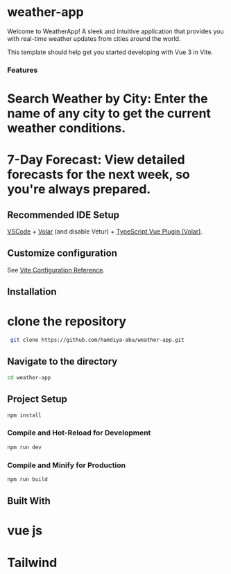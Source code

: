 # weather-app

Welcome to WeatherApp! A sleek and intuitive application that provides you with real-time weather updates from cities around the world.



This template should help get you started developing with Vue 3 in Vite.

### Features

# Search Weather by City: Enter the name of any city to get the current weather conditions.
# 7-Day Forecast: View detailed forecasts for the next week, so you're always prepared.



## Recommended IDE Setup

[VSCode](https://code.visualstudio.com/) + [Volar](https://marketplace.visualstudio.com/items?itemName=Vue.volar) (and disable Vetur) + [TypeScript Vue Plugin (Volar)](https://marketplace.visualstudio.com/items?itemName=Vue.vscode-typescript-vue-plugin).

## Customize configuration

See [Vite Configuration Reference](https://vitejs.dev/config/).

## Installation
# clone the repository
```sh
 git clone https://github.com/hamdiya-abu/weather-app.git
```

## Navigate to the directory 
```sh
cd weather-app
```

## Project Setup

```sh
npm install
```

### Compile and Hot-Reload for Development

```sh
npm run dev
```

### Compile and Minify for Production

```sh
npm run build
```
## Built With
# vue js
# Tailwind